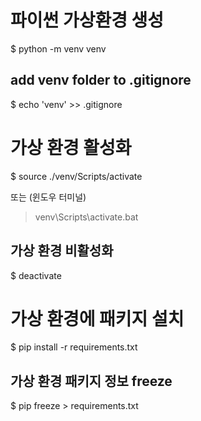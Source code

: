 # 파이썬 가상환경 생성

$ python -m venv venv

## add venv folder to .gitignore

$ echo 'venv' >> .gitignore


# 가상 환경 활성화

$ source ./venv/Scripts/activate

또는 (윈도우 터미널)
> venv\Scripts\activate.bat

## 가상 환경 비활성화

$ deactivate


# 가상 환경에 패키지 설치

$ pip install -r requirements.txt

## 가상 환경 패키지 정보 freeze

$ pip freeze > requirements.txt
